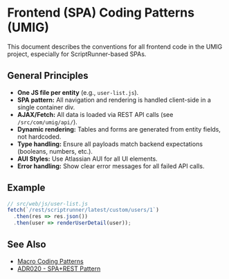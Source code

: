 # Frontend (SPA) Coding Patterns (UMIG)

This document describes the conventions for all frontend code in the UMIG project, especially for ScriptRunner-based SPAs.

## General Principles
- **One JS file per entity** (e.g., `user-list.js`).
- **SPA pattern:** All navigation and rendering is handled client-side in a single container div.
- **AJAX/Fetch:** All data is loaded via REST API calls (see `/src/com/umig/api/`).
- **Dynamic rendering:** Tables and forms are generated from entity fields, not hardcoded.
- **Type handling:** Ensure all payloads match backend expectations (booleans, numbers, etc.).
- **AUI Styles:** Use Atlassian AUI for all UI elements.
- **Error handling:** Show clear error messages for all failed API calls.

## Example
```js
// src/web/js/user-list.js
fetch(`/rest/scriptrunner/latest/custom/users/1`)
  .then(res => res.json())
  .then(user => renderUserDetail(user));
```

## See Also
- [Macro Coding Patterns](../macros/README.md)
- [ADR020 - SPA+REST Pattern](../../docs/adr/ARD020-spa-rest-admin-entity-management.md)
